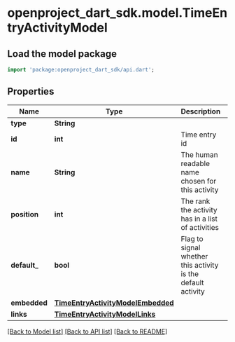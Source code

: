 # openproject_dart_sdk.model.TimeEntryActivityModel

## Load the model package
```dart
import 'package:openproject_dart_sdk/api.dart';
```

## Properties
Name | Type | Description | Notes
------------ | ------------- | ------------- | -------------
**type** | **String** |  | 
**id** | **int** | Time entry id | 
**name** | **String** | The human readable name chosen for this activity | 
**position** | **int** | The rank the activity has in a list of activities | 
**default_** | **bool** | Flag to signal whether this activity is the default activity | 
**embedded** | [**TimeEntryActivityModelEmbedded**](TimeEntryActivityModelEmbedded.md) |  | 
**links** | [**TimeEntryActivityModelLinks**](TimeEntryActivityModelLinks.md) |  | 

[[Back to Model list]](../README.md#documentation-for-models) [[Back to API list]](../README.md#documentation-for-api-endpoints) [[Back to README]](../README.md)


